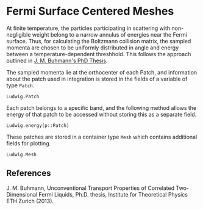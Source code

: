 # Fermi Surface Centered Meshes

At finite temperature, the particles participating in scattering with non-negligible weight belong to a narrow annulus of energies near the Fermi surface. Thus, for calculating the Boltzmann collision matrix, the sampled momenta are chosen to be uniformly distributed in angle and energy between a temperature-dependent threshhold. This follows the approach outlined in [J. M. Buhmann's PhD Thesis](https://www.research-collection.ethz.ch/handle/20.500.11850/153996).

The sampled momenta lie at the orthocenter of each Patch, and information about the patch used in integration is stored in the fields of a variable of type `Patch`.
```@docs
Ludwig.Patch
```
Each patch belongs to a specific band, and the following method allows the energy of that patch to be accessed without storing this as a separate field.
```@docs
Ludwig.energy(p::Patch)
```

These patches are stored in a container type `Mesh` which contains additional fields for plotting.
```@docs
Ludwig.Mesh
```

## References
J. M. Buhmann, Unconventional Transport Properties of Correlated Two-Dimensional Fermi Liquids, Ph.D. thesis, Institute
for Theoretical Physics ETH Zurich (2013).